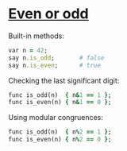 [1]: https://rosettacode.org/wiki/Even_or_odd

# [Even or odd][1]

Built-in methods:

```ruby
var n = 42;
say n.is_odd;       # false
say n.is_even;      # true
```


Checking the last significant digit:

```ruby
func is_odd(n)  { n&1 == 1 };
func is_even(n) { n&1 == 0 };
```


Using modular congruences:

```ruby
func is_odd(n)  { n%2 == 1 };
func is_even(n) { n%2 == 0 };
```